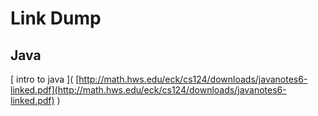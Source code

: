 # Link Dump

## Java

 \[ intro to java \]\( [http://math.hws.edu/eck/cs124/downloads/javanotes6-linked.pdf](http://math.hws.edu/eck/cs124/downloads/javanotes6-linked.pdf) \)





